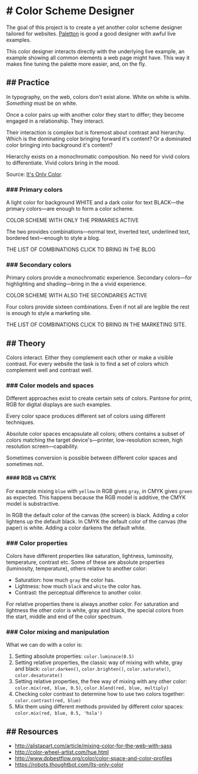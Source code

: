 # # Color Scheme Designer

The goal of this project is to create a yet another color scheme designer tailored for websites.
[Paletton](http://paletton.com/) is good a good designer with awful live examples.

This color designer interacts directly with the underlying live example, an example showing all common elements a web page might have.
This way it makes fine tuning the palette more easier, and, on the fly.

## ## Practice

In typography, on the web, colors don't exist alone. White on white is white. _Something_ must be on white.

Once a color pairs up with another color they start to differ; they become engaged in a relationship. They interact.

Their interaction is complex but is foremost about contrast and hierarchy. Which is the dominating color bringing forward it's content? Or a dominated color bringing into background it's content?

Hierarchy exists on a monochromatic composition. No need for vivid colors to differentiate. Vivid colors bring in the mood.

Source: [It's Only Color](https://robots.thoughtbot.com/Its-only-color).

### ### Primary colors

A light color for background WHITE and a dark color for text BLACK—the primary colors—are enough to form a color scheme.

COLOR SCHEME WITH ONLY THE PRIMARIES ACTIVE

The two provides combinations—normal text, inverted text, underlined text, bordered text—enough to style a blog.

THE LIST OF COMBINATIONS
CLICK TO BRING IN THE BLOG

### ### Secondary colors

Primary colors provide a monochromatic experience. Secondary colors—for highlighting and shading—bring in the a vivid experience.

COLOR SCHEME WITH ALSO THE SECONDARIES ACTIVE

Four colors provide sixteen combinations. Even if not all are legible the rest is enough to style a marketing site.

THE LIST OF COMBINATIONS
CLICK TO BRING IN THE MARKETING SITE.

## ## Theory

Colors interact. Either they complement each other or make a visible contrast.
For every website the task is to find a set of colors which complement well and contrast well.

### ### Color models and spaces

Different approaches exist to create certain sets of colors. Pantone for print, RGB for digital displays are such examples.

Every color space produces different set of colors using different techniques.

Absolute color spaces encapsulate all colors; others contains a subset of colors matching the target device's&mdash;printer, low-resolution screen, high resolution screen&mdash;capability.

Sometimes conversion is possible between different color spaces and sometimes not.

#### #### RGB vs CMYK

For example mixing `blue` with `yellow` in RGB gives `gray`, in CMYK gives `green` as expected.
This happens because the RGB model is additive, the CMYK model is substractive.

In RGB the default color of the canvas (the screen) is black. Adding a color lightens up the default black.
In CMYK the default color of the canvas (the paper) is white. Adding a color darkens the default white.

### ### Color properties

Colors have different properties like saturation, lightness, luminosity, temperature, contrast etc.
Some of these are absolute properties (luminosity, temperature), others relative to another color:

- Saturation: how much `gray` the color has.
- Lightness: how much `black` and `white` the color has.
- Contrast: the perceptual difference to another color.

For relative properties there is always another color.
For saturation and lightness the other color is white, gray and black, the special colors from the start, middle and end of the color spectrum.

### ### Color mixing and manipulation

What we can do with a color is:

1. Setting absolute properties: `color.luminace(0.5)`
2. Setting relative properties, the classic way of mixing with white, gray and black: `color.darken()`, `color.brighten()`, `color.saturate()`, `color.desaturate()`
3. Setting relative properties, the free way of mixing with any other color: `color.mix(red, blue, 0.5)`, `color.blend(red, blue, multiply)`
4. Checking color contrast to determine how to use two colors together: `color.contrast(red, blue)`
5. Mix them using different methods provided by different color spaces: `color.mix(red, blue, 0.5, 'hsla')`

## ## Resources

- http://alistapart.com/article/mixing-color-for-the-web-with-sass
- http://color-wheel-artist.com/hue.html
- http://www.dpbestflow.org/color/color-space-and-color-profiles
- https://robots.thoughtbot.com/Its-only-color
